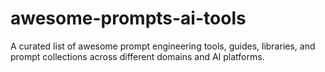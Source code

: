 # awesome-prompts-ai-tools
A curated list of awesome prompt engineering tools, guides, libraries, and prompt collections across different domains and AI platforms.
